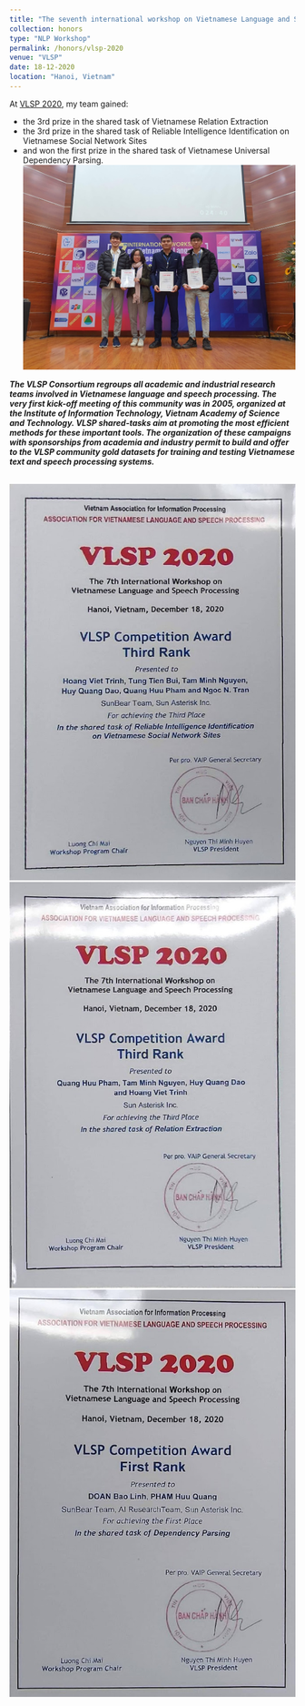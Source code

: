 ```yaml
---
title: "The seventh international workshop on Vietnamese Language and Speech Processing (VLSP 2020)"
collection: honors
type: "NLP Workshop"
permalink: /honors/vlsp-2020
venue: "VLSP"
date: 18-12-2020
location: "Hanoi, Vietnam"
---
```

At [VLSP 2020](http://congnghevadoisong.vn/vlsp-to-chuc-hoi-thao-lan-thu-7-ve-xu-li-ngon-ngu-va-tieng-noi-tieng-viet-d36653.html), my team gained:
+ the 3rd prize in the shared task of Vietnamese Relation Extraction
+ the 3rd prize in the shared task of Reliable Intelligence Identification on Vietnamese Social Network Sites
+ and won the first prize in the shared task of Vietnamese Universal Dependency Parsing.
<br/><img src="/images/honors/vlsp-2020-4.jpg">

***The VLSP Consortium regroups all academic and industrial research teams involved in Vietnamese language and speech processing. The very first kick-off meeting of this community was in 2005, organized at the Institute of Information Technology, Vietnam Academy of Science and Technology. VLSP shared-tasks aim at promoting the most efficient methods for these important tools. The organization of these campaigns with sponsorships from academia and industry permit to build and offer to the VLSP community gold datasets for training and testing Vietnamese text and speech processing systems.***

<br/><img src="/images/honors/vlsp-2020-1.jpg">
<br/><img src="/images/honors/vlsp-2020-2.jpg">
<br/><img src="/images/honors/vlsp-2020-3.jpg">
